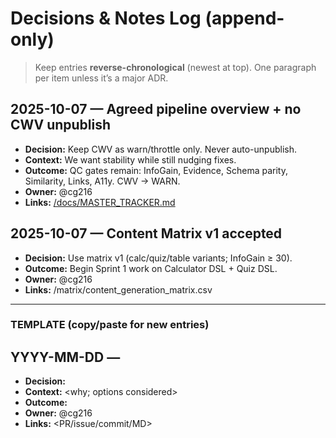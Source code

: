 # Decisions & Notes Log (append-only)

> Keep entries **reverse-chronological** (newest at top). One paragraph per item unless it’s a major ADR.

## 2025-10-07 — Agreed pipeline overview + no CWV unpublish
- **Decision:** Keep CWV as warn/throttle only. Never auto-unpublish.
- **Context:** We want stability while still nudging fixes.
- **Outcome:** QC gates remain: InfoGain, Evidence, Schema parity, Similarity, Links, A11y. CWV -> WARN.
- **Owner:** @cg216
- **Links:** [/docs/MASTER_TRACKER.md](../docs/MASTER_TRACKER.md)

## 2025-10-07 — Content Matrix v1 accepted
- **Decision:** Use matrix v1 (calc/quiz/table variants; InfoGain ≥ 30).
- **Outcome:** Begin Sprint 1 work on Calculator DSL + Quiz DSL.
- **Owner:** @cg216
- **Links:** /matrix/content_generation_matrix.csv

---

### TEMPLATE (copy/paste for new entries)
## YYYY-MM-DD — <Short decision title>
- **Decision:** <what we chose>
- **Context:** <why; options considered>
- **Outcome:** <what changes now>
- **Owner:** @cg216
- **Links:** <PR/issue/commit/MD>

